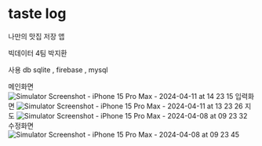 # taste log
나만의 맛집 저장 앱

빅데이터 4팀 박지환



사용 db 
sqlite , firebase , mysql




메인화면
![Simulator Screenshot - iPhone 15 Pro Max - 2024-04-11 at 14 23 15](https://github.com/zlzlwn/tastlog/assets/83982135/d1760ff8-9d84-4e19-929f-5f7c385855ec)
입력화면
![Simulator Screenshot - iPhone 15 Pro Max - 2024-04-11 at 13 23 26](https://github.com/zlzlwn/tastlog/assets/83982135/328427c1-e48f-4d46-9632-31dba3891e7a)
지도
![Simulator Screenshot - iPhone 15 Pro Max - 2024-04-08 at 09 23 32](https://github.com/zlzlwn/tastlog/assets/83982135/db03ad03-b94a-4d4f-97de-c14be6a1acfd)
수정화면
![Simulator Screenshot - iPhone 15 Pro Max - 2024-04-08 at 09 23 45](https://github.com/zlzlwn/tastlog/assets/83982135/85a032e6-eae6-4ac3-bf84-b172e40f1589)



